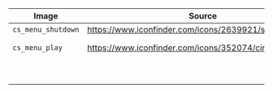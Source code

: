 |Image             |Source                                                  |License     |
|------------------|--------------------------------------------------------|------------|
|`cs_menu_shutdown`|https://www.iconfinder.com/icons/2639921/shutdown_icon  |WTFPL       |
|`cs_menu_play`    |https://www.iconfinder.com/icons/352074/circle_play_icon|CC BY-SA 3.0|
|                  |                                                        |            |
|                  |                                                        |            |
|                  |                                                        |            |
|                  |                                                        |            |
|                  |                                                        |            |
|                  |                                                        |            |
|                  |                                                        |            |
|                  |                                                        |            |
